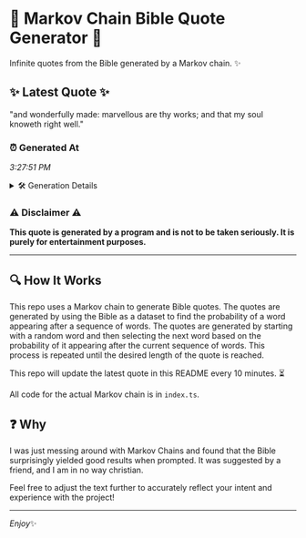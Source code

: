 # 📖 Markov Chain Bible Quote Generator 📖

Infinite quotes from the Bible generated by a Markov chain. ✨

## ✨ Latest Quote ✨
"and wonderfully made: marvellous are thy works; and that my soul knoweth right well."

### ⏰ Generated At
*3:27:51 PM*

<details>
    <summary>🛠️ Generation Details</summary>
    <p>
        <strong>🌱 Seed:</strong> and<br>
        <strong>🔄 Iterations:</strong> 13<br>
        <strong>📜 Context History:</strong><br>[ and ]: wonderfully<br>[ and, wonderfully ]: made:<br>[ and, wonderfully, made: ]: marvellous<br>[ and, wonderfully, made:, marvellous ]: are<br>[ and, wonderfully, made:, marvellous, are ]: thy<br>[ and, wonderfully, made:, marvellous, are, thy ]: works;<br>[ wonderfully, made:, marvellous, are, thy, works; ]: and<br>[ made:, marvellous, are, thy, works;, and ]: that<br>[ marvellous, are, thy, works;, and, that ]: my<br>[ are, thy, works;, and, that, my ]: soul<br>[ thy, works;, and, that, my, soul ]: knoweth<br>[ works;, and, that, my, soul, knoweth ]: right<br>[ and, that, my, soul, knoweth, right ]: well.<br>
    </p>
</details>

### ⚠️ Disclaimer ⚠️
**This quote is generated by a program and is not to be taken seriously. It is purely for entertainment purposes.**

---

## 🔍 How It Works

This repo uses a Markov chain to generate Bible quotes. The quotes are generated by using the Bible as a dataset to find the probability of a word appearing after a sequence of words. The quotes are generated by starting with a random word and then selecting the next word based on the probability of it appearing after the current sequence of words. This process is repeated until the desired length of the quote is reached.

This repo will update the latest quote in this README every 10 minutes. ⏳

All code for the actual Markov chain is in `index.ts`.

## ❓ Why

I was just messing around with Markov Chains and found that the Bible surprisingly yielded good results when prompted. 
It was suggested by a friend, and I am in no way christian.

Feel free to adjust the text further to accurately reflect your intent and experience with the project!

---

*Enjoy*✨
